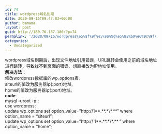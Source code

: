 ```yaml
---
id: 74
title: wordpress域名到期
date: 2020-09-15T09:47:03+00:00
author: banana
layout: post
guid: http://180.76.187.186/?p=74
permalink: '/2020/09/15/wordpress%e5%9f%9f%e5%90%8d%e5%88%b0%e6%9c%9f/'
categories:
  - Uncategorized
---
```

wordpress域名到期后，出现文件地址引用错误，URL跳转会使用之前的域名地址进行跳转，导致找不到页面的错误，想直接改为IP地址使用。  
**解决方法**：  
修改wordpress数据库的wp_options表,  
siteurl的值改为服务器ip(:port)地址,  
home的值改为服务器ip(:port)地址。  
**code**:  
mysql -uroot -p ;  
use wordpress;  
update wp\_options set option\_value=&#8221;http://1\*\*.\*\*.\*\\*\*.\*\**&#8221; where option_name = &#8220;siteurl&#8221;;  
update wp\_options set option\_value=&#8221;http:// 1\*\*.\*\*.\*\\*\*.\*\** &#8221; where option_name = &#8220;home&#8221;;